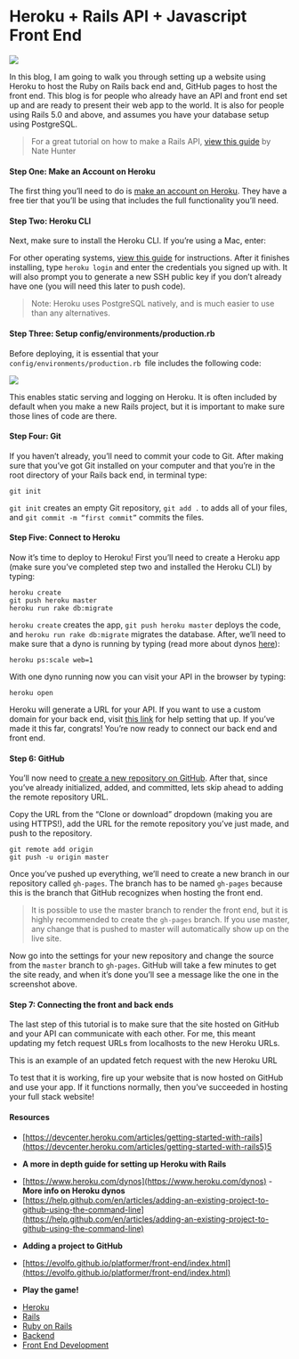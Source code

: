 # Heroku + Rails API + Javascript Front End

![](https://cdn-images-1.medium.com/max/1600/1*VGndun9WApVPi9IBhVdUwg.png)

In this blog, I am going to walk you through setting up a website using Heroku
to host the Ruby on Rails back end and, GitHub pages to host the front end. This
blog is for people who already have an API and front end set up and are ready to
present their web app to the world. It is also for people using Rails 5.0 and
above, and assumes you have your database setup using PostgreSQL.

> For a great tutorial on how to make a Rails API, [view this
> guide](https://medium.com/@hunter.j.nate/well-the-jerk-store-called-and-they-said-you-didnt-know-how-to-build-an-api-120eda19c836)
by Nate Hunter

#### Step One: Make an Account on Heroku

The first thing you’ll need to do is [make an account on
Heroku](https://signup.heroku.com/login). They have a free tier that you’ll be
using that includes the full functionality you’ll need.

#### Step Two: Heroku CLI

Next, make sure to install the Heroku CLI. If you’re using a Mac, enter:


For other operating systems, [view this
guide](https://devcenter.heroku.com/articles/heroku-cli#download-and-install)
for instructions. After it finishes installing, type `heroku login` and enter
the credentials you signed up with. It will also prompt you to generate a new
SSH public key if you don’t already have one (you will need this later to push
code).

> Note: Heroku uses PostgreSQL natively, and is much easier to use than any
> alternatives.

#### Step Three: Setup config/environments/production.rb

Before deploying, it is essential that your `config/environments/production.rb
`file includes the following code:

![](https://cdn-images-1.medium.com/max/1600/1*Y2Ha8Aw_xLgLvwSc6UmN0Q.png)

This enables static serving and logging on Heroku. It is often included by
default when you make a new Rails project, but it is important to make sure
those lines of code are there.

#### Step Four: Git

If you haven’t already, you’ll need to commit your code to Git. After making
sure that you’ve got Git installed on your computer and that you’re in the root
directory of your Rails back end, in terminal type:

    git init

`git init` creates an empty Git repository, `git add .` to adds all of your
files, and `git commit -m “first commit”` commits the files.

#### Step Five: Connect to Heroku

Now it’s time to deploy to Heroku! First you’ll need to create a Heroku app
(make sure you’ve completed step two and installed the Heroku CLI) by typing:

    heroku create
    git push heroku master
    heroku run rake db:migrate

`heroku create` creates the app, `git push heroku master` deploys the code, and
`heroku run rake db:migrate` migrates the database. After, we’ll need to make
sure that a dyno is running by typing (read more about dynos
[here](https://www.heroku.com/dynos)):

    heroku ps:scale web=1

With one dyno running now you can visit your API in the browser by typing:

    heroku open

Heroku will generate a URL for your API. If you want to use a custom domain for
your back end, visit [this
link](https://devcenter.heroku.com/articles/custom-domains) for help setting
that up. If you’ve made it this far, congrats! You’re now ready to connect our
back end and front end.

#### **Step 6: GitHub**

You’ll now need to [create a new repository on
GitHub](https://medium.com/@hunter.j.nate/the-basics-of-version-control-with-git-and-github-26971cec5591).
After that, since you’ve already initialized, added, and committed, lets skip
ahead to adding the remote repository URL.

Copy the URL from the “Clone or download” dropdown (making you are using
HTTPS!), add the URL for the remote repository you’ve just made, and push to the
repository.

    git remote add origin 
    git push -u origin master

Once you’ve pushed up everything, we’ll need to create a new branch in our
repository called `gh-pages`. The branch has to be named `gh-pages` because this
is the branch that GitHub recognizes when hosting the front end.

> It is possible to use the master branch to render the front end, but it is
> highly recommended to create the `gh-pages` branch. If you use master, any
change that is pushed to master will automatically show up on the live site.

Now go into the settings for your new repository and change the source from the
`master` branch to `gh-pages`. GitHub will take a few minutes to get the site
ready, and when it’s done you’ll see a message like the one in the screenshot
above.

#### Step 7: Connecting the front and back ends

The last step of this tutorial is to make sure that the site hosted on GitHub
and your API can communicate with each other. For me, this meant updating my
fetch request URLs from localhosts to the new Heroku URLs.

<span class="figcaption_hack">This is an example of an updated fetch request with the new Heroku URL</span>

To test that it is working, fire up your website that is now hosted on GitHub
and use your app. If it functions normally, then you’ve succeeded in hosting
your full stack website!

#### Resources

* [https://devcenter.heroku.com/articles/getting-started-with-rails](https://devcenter.heroku.com/articles/getting-started-with-rails5)5
- **A more in depth guide for setting up Heroku with Rails**
* [https://www.heroku.com/dynos](https://www.heroku.com/dynos) - **More info on
Heroku dynos**
* [https://help.github.com/en/articles/adding-an-existing-project-to-github-using-the-command-line](https://help.github.com/en/articles/adding-an-existing-project-to-github-using-the-command-line)
- **Adding a project to GitHub**
* [https://evolfo.github.io/platformer/front-end/index.html](https://evolfo.github.io/platformer/front-end/index.html)
- **Play the game!**

* [Heroku](https://medium.com/tag/heroku?source=post)
* [Rails](https://medium.com/tag/rails?source=post)
* [Ruby on Rails](https://medium.com/tag/ruby-on-rails?source=post)
* [Backend](https://medium.com/tag/backend?source=post)
* [Front End
Development](https://medium.com/tag/front-end-development?source=post)


